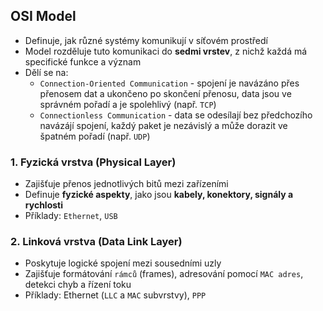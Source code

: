 ## OSI Model

- Definuje, jak různé systémy komunikují v síťovém prostředí
- Model rozděluje tuto komunikaci do **sedmi vrstev**, z nichž každá má specifické funkce a význam
- Dělí se na:
  - `Connection-Oriented Communication` - spojení je navázáno přes přenosem dat a ukončeno po skončení přenosu, data jsou ve správném pořadí a je spolehlivý (např. `TCP`)
  - `Connectionless Communication` - data se odesílají bez předchozího navázájí spojení, každý paket je nezávislý a může dorazit ve špatném pořadí (např. `UDP`)

### 1. Fyzická vrstva (Physical Layer)
- Zajišťuje přenos jednotlivých bitů mezi zařízeními
- Definuje **fyzické aspekty**, jako jsou **kabely, konektory, signály a rychlosti**
- Příklady: `Ethernet`, `USB`

### 2. Linková vrstva (Data Link Layer)
- Poskytuje logické spojení mezi sousedními uzly
- Zajišťuje formátování `rámců` (frames), adresování pomocí `MAC adres`, detekci chyb a řízení toku
- Příklady: Ethernet (`LLC` a `MAC` subvrstvy), `PPP`
